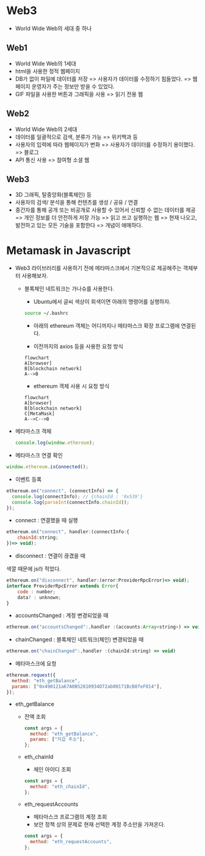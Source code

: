 # Web3

- World Wide Web의 세대 중 하나

## Web1

- World Wide Web의 1세대
- html을 사용한 정적 웹페이지
- DB가 없이 파일에 데이터를 저장 => 사용자가 데이터를 수정하기 힘들었다.
  => 웹페이지 운영자가 주는 정보만 받을 수 있었다.
- GIF 파일을 사용한 버튼과 그래픽을 사용
  => 읽기 전용 웹

## Web2

- World Wide Web의 2세대
- 데이터를 일괄적으로 검색, 분류가 가능 => 위키백과 등
- 사용자의 입력에 따라 웹페이지가 변화 => 사용자가 데이터를 수정하기 용이했다. => 블로그
- API 통신 사용
  => 참여형 소셜 웹

## Web3

- 3D 그래픽, 탈중앙화(블록체인) 등
- 사용자의 검색/ 분석을 통해 컨텐츠를 생성 / 공유 / 연결
- 중간자를 통해 공개 또는 비공개로 사용할 수 있어서 신뢰할 수 없는 데이터를 제공 => 개인 정보를 더 안전하게 저장 가능
  => 읽고 쓰고 실행하는 웹
  => 현재 나오고, 발전하고 있는 모든 기술을 포함한다 => 개념이 애매하다.

# Metamask in Javascript

- Web3 라이브러리를 사용하기 전에 메타마스크에서 기본적으로 제공해주는 객체부터 사용해보자.

  - 블록체인 네트워크는 가나슈를 사용한다.

    - Ubuntu에서 글씨 색상이 회색이면 아래의 명령어를 실행하자.

    ```sh
    source ~/.bashrc
    ```

    - 아래의 ethereum 객체는 어디까지나 메타마스크 확장 프로그램에 연결된다.

    - 이전까지의 axios 등을 사용한 요청 방식

    ```mermaid
    flowchart
    A[browser]
    B[blockchain network]
    A-->B
    ```

    - ethereum 객체 사용 시 요청 방식

    ```mermaid
    flowchart
    A[browser]
    B[blockchain network]
    C[MetaMask]
    A-->C-->B
    ```

- 메타마스크 객체

  ```js
  console.log(window.ethereum);
  ```

- 메타마스크 연결 확인

```js
window.ethereum.isConnected();
```

- 이벤트 등록

```js
ethereum.on("connect", (connectInfo) => {
  console.log(connectInfo); // {chainId : '0x539'}
  console.log(parseInt(connectInfo.chainId));
});
```

- connect : 연결했을 때 실행

```js
ethereum.on("connect", handler:(connectInfo:{
    chainId:string;
})=> void);
```

- disconnect : 연결이 끊겼을 때

색깔 때문에 js라 적었다.

```js
ethereum.on("disconnect", handler:(error:ProviderRpcError)=> void);
interface ProviderRpcError extends Error{
    code : number;
    data? : unknown;
}
```

- accountsChanged : 계정 변경되었을 때

```js
ethereum.on("accountsChanged":,handler :(accounts:Array<string>) => void)
```

- chainChanged : 블록체인 네트워크(체인) 변경되었을 때

```js
ethereum.on("chainChanged":,handler :(chainId:string) => void)
```

- 메타마스크에 요청

```js
ethereum.request({
  method: "eth_getBalance",
  params: ["0x490121a67A0B52810934D72ab00171BcB8feF814"],
});
```

- eth_getBalance

  - 잔액 조회

    ```js
    const args = {
      method: "eth_getBalance",
      params: ["지갑 주소"],
    };
    ```

  - eth_chainId

    - 체인 아이디 조회

    ```js
    const args = {
      method: "eth_chainId",
    };
    ```

  - eth_requestAccounts

    - 메타마스크 프로그램의 계정 조회
    - 보안 정책 상의 문제로 현재 선택한 계정 주소만을 가져온다.

    ```js
    const args = {
      method: "eth_requestAccounts",
    };
    ```
